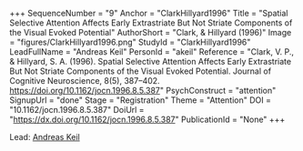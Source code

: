 +++
SequenceNumber = "9"
Anchor = "ClarkHillyard1996"
Title = "Spatial Selective Attention Affects Early Extrastriate But Not Striate Components of the Visual Evoked Potential"
AuthorShort = "Clark, & Hillyard (1996)"
Image = "figures/ClarkHillyard1996.png"
StudyId = "ClarkHillyard1996"
LeadFullName = "Andreas Keil"
PersonId = "akeil"
Reference = "Clark, V. P., & Hillyard, S. A. (1996). Spatial Selective Attention Affects Early Extrastriate But Not Striate Components of the Visual Evoked Potential. Journal of Cognitive Neuroscience, 8(5), 387–402. https://doi.org/10.1162/jocn.1996.8.5.387"
PsychConstruct = "attention"
SignupUrl = "done"
Stage = "Registration"
Theme = "Attention"
DOI = "10.1162/jocn.1996.8.5.387"
DoiUrl = "https://dx.doi.org/10.1162/jocn.1996.8.5.387"
PublicationId = "None"
+++

Lead: [Andreas Keil](/people/#akeil)